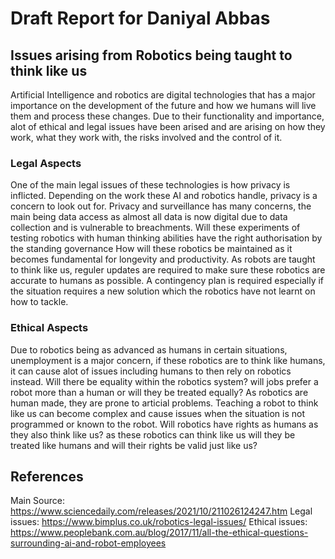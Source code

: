 # Draft Report for Daniyal Abbas

## Issues arising from Robotics being taught to think like us

Artificial Intelligence and robotics are digital technologies that has a major importance on the development of the future and how we humans will live them and process these changes. Due to their functionality and importance, alot of ethical and legal issues have been arised and are arising on how they work, what they work with, the risks involved and the control of it.

### Legal Aspects
One of the main legal issues of these technologies is how privacy is inflicted. Depending on the work these AI and robotics handle, privacy is a concern to look out for. Privacy and surveillance has many concerns, the main being data access as almost all data is now digital due to data collection and is vulnerable to breachments.
Will these experiments of testing robotics with human thinking abilities have the right authorisation by the standing governance
How will these robotics be maintained as it becomes fundamental for longevity and productivity. As robots are taught to think like us, reguler updates are required to make sure these robotics are accurate to humans as possible. 
A contingency plan is required especially if the situation requires a new solution which the robotics have not learnt on how to tackle. 

### Ethical Aspects
Due to robotics being as advanced as humans in certain situations, unemployment is a major concern, if these robotics are to think like humans, it can cause alot of issues including humans to then rely on robotics instead.
Will there be equality within the robotics system? will jobs prefer a robot more than a human or will they be treated equally?
As robotics are human made, they are prone to articial problems. Teaching a robot to think like us can become complex and cause issues when the situation is not programmed or known to the robot.
Will robotics have rights as humans as they also think like us? as these robotics can think like us will they be treated like humans and will their rights be valid just like us?

## References
Main Source: https://www.sciencedaily.com/releases/2021/10/211026124247.htm
Legal issues: https://www.bimplus.co.uk/robotics-legal-issues/
Ethical issues: https://www.peoplebank.com.au/blog/2017/11/all-the-ethical-questions-surrounding-ai-and-robot-employees




